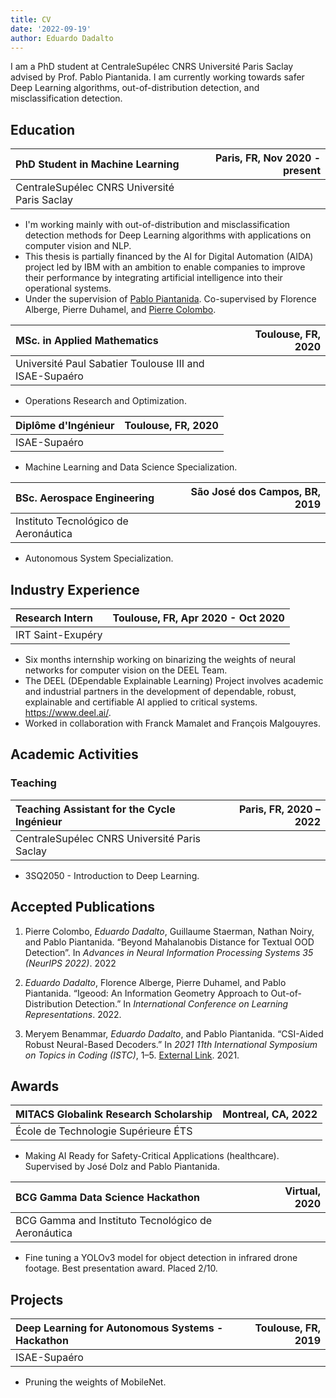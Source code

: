 ```yaml
---
title: CV
date: '2022-09-19'
author: Eduardo Dadalto
---
```


I am a PhD student at CentraleSupélec CNRS Université Paris Saclay advised by Prof. Pablo Piantanida. I am currently working towards safer Deep Learning algorithms, out-of-distribution detection, and misclassification detection.

## Education

| PhD Student in Machine Learning              | Paris, FR, Nov 2020 - present |
| :------------------------------------------- | ----------------------------: |
| CentraleSupélec CNRS Université Paris Saclay |                               |

- I'm working mainly with out-of-distribution and misclassification detection methods for Deep Learning algorithms with applications on computer vision and NLP.
- This thesis is partially financed by the AI for Digital Automation (AIDA) project led by IBM with an ambition to enable companies to improve their performance by integrating artificial intelligence into their operational systems.
- Under the supervision of <a href="http://webpages.lss.supelec.fr/perso/pablo.piantanida/Welcome.html">Pablo Piantanida</a>. Co-supervised by Florence Alberge, Pierre Duhamel, and <a href="https://pierrecolombo.github.io/">Pierre Colombo</a>.

| MSc. in Applied Mathematics                            | Toulouse, FR, 2020 |
| :----------------------------------------------------- | -----------------: |
| Université Paul Sabatier Toulouse III and ISAE-Supaéro |                    |

- Operations Research and Optimization.

| Diplôme d'Ingénieur | Toulouse, FR, 2020 |
| :------------------ | -----------------: |
| ISAE-Supaéro        |                    |

- Machine Learning and Data Science Specialization.

| BSc. Aerospace Engineering           | São José dos Campos, BR, 2019 |
| :----------------------------------- | ----------------------------: |
| Instituto Tecnológico de Aeronáutica |                               |

- Autonomous System Specialization.

## Industry Experience

| Research Intern   | Toulouse, FR, Apr 2020 - Oct 2020 |
| :---------------- | --------------------------------: |
| IRT Saint-Exupéry |                                   |

- Six months internship working on binarizing the weights of neural networks for computer vision on the DEEL Team.
- The DEEL (DEpendable Explainable Learning) Project involves academic and industrial partners in the development of dependable, robust, explainable and certifiable AI applied to critical systems. https://www.deel.ai/.
- Worked in collaboration with Franck Mamalet and François Malgouyres.

## Academic Activities

### Teaching

| Teaching Assistant for the Cycle Ingénieur   | Paris, FR, 2020 – 2022 |
| :------------------------------------------- | ---------------------: |
| CentraleSupélec CNRS Université Paris Saclay |                        |

- 3SQ2050 - Introduction to Deep Learning.

## Accepted Publications

1. Pierre Colombo, _Eduardo Dadalto_, Guillaume Staerman, Nathan Noiry, and Pablo Piantanida. “Beyond Mahalanobis Distance for Textual OOD Detection”. In _Advances in Neural Information Processing Systems 35 (NeurIPS 2022)_. 2022

2. _Eduardo Dadalto_, Florence Alberge, Pierre Duhamel, and Pablo Piantanida. “Igeood: An Information Geometry Approach to Out-of-Distribution Detection.” In _International Conference on Learning Representations_. 2022.

3. Meryem Benammar, _Eduardo Dadalto_, and Pablo Piantanida. “CSI-Aided Robust Neural-Based Decoders.” In _2021 11th International Symposium on Topics in Coding (ISTC)_, 1–5. <a href="https://doi.org/10.1109/ISTC49272.2021.9594117">External Link</a>. 2021.

## Awards

| MITACS Globalink Research Scholarship | Montreal, CA, 2022 |
| :------------------------------------ | -----------------: |
| École de Technologie Supérieure ÉTS   |                    |

- Making AI Ready for Safety-Critical Applications (healthcare). Supervised by José Dolz and Pablo Piantanida.

| BCG Gamma Data Science Hackathon                   | Virtual, 2020 |
| :------------------------------------------------- | ------------: |
| BCG Gamma and Instituto Tecnológico de Aeronáutica |               |

- Fine tuning a YOLOv3 model for object detection in infrared drone footage. Best presentation award. Placed 2/10.

## Projects

| Deep Learning for Autonomous Systems - Hackathon | Toulouse, FR, 2019 |
| :----------------------------------------------- | -----------------: |
| ISAE-Supaéro                                     |                    |

- Pruning the weights of MobileNet.

<!--
## Languages

- Portuguese (native), English (Cambridge C2 Proficiency), French (fluent), German (basics) -->
